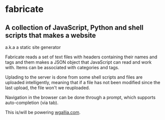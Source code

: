 fabricate
=========

A collection of JavaScript, Python and shell scripts that makes a website 
-------------------------------------------------------------------------
a.k.a a static site generator

Fabricate reads a set of text files with headers containing their names and tags and them makes a JSON object that JavaScript can read and work with. Items can be associated with categories and tags. 

Uplading to the server is done from some shell scripts and files are uploaded intelligently, meaning that if a file has not been modified since the last upload, the file won't we reuploaded.

Navigation in the browser can be done through a prompt, which supports auto-completion (via tab).

This is/will be powering [wgallia.com](http://wgallia.com).